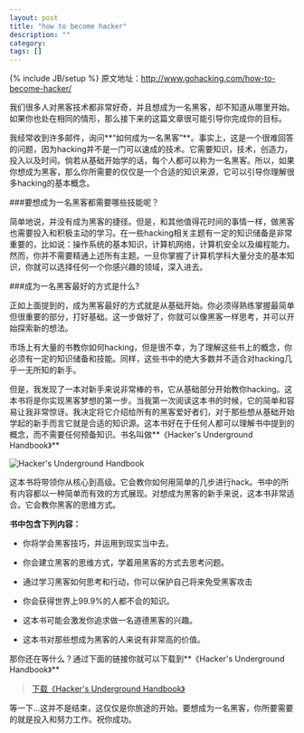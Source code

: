 ```yaml
---
layout: post
title: "how to become hacker"
description: ""
category: 
tags: []
---
```

{% include JB/setup %}
原文地址：<http://www.gohacking.com/how-to-become-hacker/>

我们很多人对黑客技术都非常好奇，并且想成为一名黑客，却不知道从哪里开始。如果你也处在相同的情形，那么接下来的这篇文章很可能引导你完成你的目标。

我经常收到许多邮件，询问**“如何成为一名黑客”**。事实上，这是一个很难回答的问题，因为hacking并不是一门可以速成的技术。它需要知识，技术，创造力，投入以及时间。倘若从基础开始学的话，每个人都可以称为一名黑客。所以，如果你想成为黑客，那么你所需要的仅仅是一个合适的知识来源，它可以引导你理解很多hacking的基本概念。

###要想成为一名黑客都需要哪些技能呢？

简单地说，并没有成为黑客的捷径。但是，和其他值得花时间的事情一样，做黑客也需要投入和积极主动的学习。在一些hacking相关主题有一定的知识储备是非常重要的，比如说：操作系统的基本知识，计算机网络，计算机安全以及编程能力。然而，你并不需要精通上述所有主题。一旦你掌握了计算机学科大量分支的基本知识，你就可以选择任何一个你感兴趣的领域，深入进去。

###成为一名黑客最好的方式是什么?

正如上面提到的，成为黑客最好的方式就是从基础开始。你必须得熟练掌握最简单但很重要的部分，打好基础。这一步做好了，你就可以像黑客一样思考，并可以开始探索新的想法。

市场上有大量的书教你如何hacking，但是很不幸，为了理解这些书上的概念，你必须有一定的知识储备和技能。同样，这些书中的绝大多数并不适合对hacking几乎一无所知的新手。

但是，我发现了一本对新手来说非常棒的书，它从基础部分开始教你hacking。这本书将是你实现黑客梦想的第一步。当我第一次阅读这本书的时候，它的简单和容易让我非常惊讶。我决定将它介绍给所有的黑客爱好者们，对于那些想从基础开始学起的新手而言它就是合适的知识源。这本书好在于任何人都可以理解书中提到的概念，而不需要任何预备知识。书名叫做**《Hacker's Underground Handbook》**

![Hacker's Underground Handbook](http://maimeng.u.qiniudn.com/hackers__hackbook.jpg)

这本书将带领你从核心到高级。它会教你如何用简单的几步进行hack。书中的所有内容都以一种简单而有效的方式展现。对想成为黑客的新手来说，这本书非常适合。它会教你黑客的思维方式。

**书中包含下列内容：**

+ 你将学会黑客技巧，并运用到现实当中去。

+ 你会建立黑客的思维方式，学着用黑客的方式去思考问题。

+ 通过学习黑客如何思考和行动，你可以保护自己将来免受黑客攻击

+ 你会获得世界上99.9%的人都不会的知识。

+ 这本书可能会激发你追求做一名道德黑客的兴趣。

+ 这本书对那些想成为黑客的人来说有非常高的价值。

那你还在等什么？通过下面的链接你就可以下载到**《Hacker's Underground Handbook》**

>[下载《Hacker's Underground Handbook》](http://maimeng.u.qiniudn.com/The-Hackers-Underground-Handbook.pdf)

等一下...这并不是结束，这仅仅是你旅途的开始。要想成为一名黑客，你所要需要的就是投入和努力工作。祝你成功。